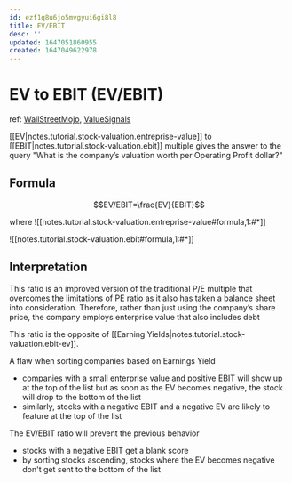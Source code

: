 ```yaml
---
id: ezf1q8u6jo5mvgyui6gi8l8
title: EV/EBIT
desc: ''
updated: 1647051860955
created: 1647049622978
---
```

# EV to EBIT (EV/EBIT)
ref: [WallStreetMojo](https://www.wallstreetmojo.com/ev-to-ebit/), [ValueSignals](https://www.valuesignals.com/Glossary/Details/EV_to_EBIT)

[[EV|notes.tutorial.stock-valuation.entreprise-value]] to [[EBIT|notes.tutorial.stock-valuation.ebit]] multiple gives the answer to the query "What is the company’s valuation worth per Operating Profit dollar?"

## Formula

$$EV/EBIT=\frac{EV}{EBIT}$$

where
![[notes.tutorial.stock-valuation.entreprise-value#formula,1:#*]]

![[notes.tutorial.stock-valuation.ebit#formula,1:#*]]

## Interpretation
This ratio is an improved version of the traditional P/E multiple that overcomes the limitations of PE ratio as it also has taken a balance sheet into consideration. Therefore, rather than just using the company’s share price, the company employs enterprise value that also includes debt

This ratio is the opposite of [[Earning Yields|notes.tutorial.stock-valuation.ebit-ev]]. 

A flaw when sorting companies based on Earnings Yield
- companies with a small enterprise value and positive EBIT will show up at the top of the list but as soon as the EV becomes negative, the stock will drop to the bottom of the list
- similarly, stocks with a negative EBIT and a negative EV are likely to feature at the top of the list

The EV/EBIT ratio will prevent the previous behavior
- stocks with a negative EBIT get a blank score
- by sorting stocks ascending, stocks where the EV becomes negative don't get sent to the bottom of the list